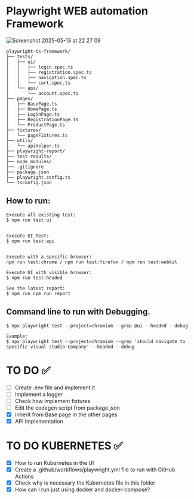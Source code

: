 # Playwright WEB automation Framework
![Screenshot 2025-05-13 at 22 27 09](https://github.com/user-attachments/assets/2bf66f8b-18b3-459d-8edb-bc1325303d6b)


```
playwright-ts-framework/
├── tests/                  
│   ├── ui/                
│   │   ├── login.spec.ts
│   │   ├── registration.spec.ts
│   │   ├── navigation.spec.ts
│   │   └── cart.spec.ts
│   └── api/                
│       └── account.spec.ts
├── pages/                  
│   ├── BasePage.ts         
│   ├── HomePage.ts
│   ├── LoginPage.ts
│   ├── RegistrationPage.ts
│   └── ProductPage.ts      
├── fixtures/               
│   └── pageFixtures.ts
├── utils/                  
│   └── apiHelper.ts        
├── playwright-report/      
├── test-results/           
├── node_modules/           
├── .gitignore              
├── package.json            
├── playwright.config.ts    
└── tsconfig.json           
```

## How to run: 

```shell
Execute all existing test: 
$ npm run test:ui


Execute UI Test: 
$ npm run test:api


Execute with a specific browser: 
npm run test:chrome / npm run test:firefox / npm run test:webkit

Execute UI with visible browser: 
$ npm run test:headed

See the latest report: 
$ npm run npm run report
```

## Command line to run with Debugging. 
```shell
$ npx playwright test --project=chromium --grep @ui --headed --debug

Example: 
$ npx playwright test --project=chromium --grep 'should navigate to specific visual studio Company' --headed --debug
```

# TO DO ✅
- [ ] Create .env file and implement it
- [ ] Implement a logger
- [ ] Check how implement fixtures
- [ ] Edit the codegen script from package.json
- [X] inherit from Base page in the other pages
- [X] API Implementation

# TO DO KUBERNETES ✅ 
- [X] How to run Kubernetes in the UI
- [X] Create a .github/workflows/playwright.yml file to run with GitHub Actions
- [X] Check why is necessary the Kubernetes file in this folder
- [X] How can I run just using docker and docker-compose? 
